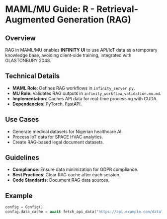 # MAML/MU Guide: R - Retrieval-Augmented Generation (RAG)

## Overview
RAG in MAML/MU enables **INFINITY UI** to use API/IoT data as a temporary knowledge base, avoiding client-side training, integrated with GLASTONBURY 2048.

## Technical Details
- **MAML Role**: Defines RAG workflows in `infinity_server.py`.
- **MU Role**: Validates RAG outputs in `infinity_workflow_validation.mu.md`.
- **Implementation**: Caches API data for real-time processing with CUDA.
- **Dependencies**: PyTorch, FastAPI.

## Use Cases
- Generate medical datasets for Nigerian healthcare AI.
- Process IoT data for SPACE HVAC analytics.
- Create RAG-based legal document datasets.

## Guidelines
- **Compliance**: Ensure data minimization for GDPR compliance.
- **Best Practices**: Clear RAG cache after each session.
- **Code Standards**: Document RAG data sources.

## Example
```python
config = Config()
config.data_cache = await fetch_api_data("https://api.example.com/data")
```